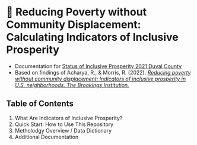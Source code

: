 # :house_with_garden: Reducing Poverty without Community Displacement: Calculating Indicators of Inclusive Prosperity 
- Documentation for [Status of Inclusive Prosperity 2021 Duval County](https://public.tableau.com/app/profile/shawna.dean7959/viz/StatusofInclusiveProsperity2021/StatusofInclusiveProsperity) </br>
- Based on findings of Acharya, R., & Morris, R. (2022). [*Reducing poverty without community displacement: Indicators of inclusive prosperity in U.S. neighborhoods. The Brookings Institution.*](https://www.brookings.edu/research/reducing-poverty-without-community-displacement-indicators-of-inclusive-prosperity-in-u-s-neighborhoods/)

## Table of Contents
1. What Are Indicators of Inclusive Prosperity?
2. Quick Start: How to Use This Repository
3. Metholodgy Overview / Data Dictionary
4. Additional Documentation


